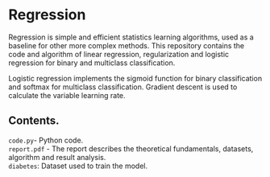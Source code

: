 # Regression
Regression is simple and efficient statistics learning algorithms, used as a baseline for other more complex methods. This repository contains the code and algorithm of linear regression, regularization and logistic regression for binary and multiclass classification.

Logistic regression implements the sigmoid function for binary classification and softmax for multiclass classification. Gradient descent is used to calculate the variable learning rate.

## Contents.
`code.py`- Python code.  
`report.pdf` - The report describes the theoretical fundamentals, datasets, algorithm and result analysis.  
`diabetes`: Dataset used to train the model.
